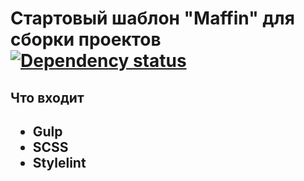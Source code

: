 # Стартовый шаблон "Maffin" для сборки проектов [![Dependency status][dependency-image]][dependency-url]

<h2>Что входит<h2>
  
  <ul>
    <li>Gulp</li>
    <li>SCSS</li>
    <li>Stylelint</li>
  </ul>
  


[dependency-image]: https://david-dm.org/VafinArtem/Starter-build-Maffin/dev-status.svg?style=flat-square
[dependency-url]: https://david-dm.org/VafinArtem/Starter-build-Maffin?type=dev
